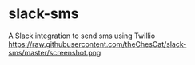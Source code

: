 # slack-sms
A Slack integration to send sms using Twillio
https://raw.githubusercontent.com/theChesCat/slack-sms/master/screenshot.png
